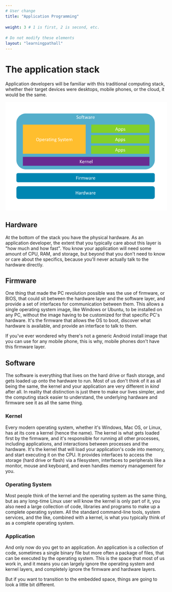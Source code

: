```yaml
---
# User change
title: "Application Programming"

weight: 3 # 1 is first, 2 is second, etc.

# Do not modify these elements
layout: "learningpathall"
---
```


# The application stack

Application developers will be familiar with this traditional computing stack, whether their target devices were desktops, mobile phones, or the cloud, it would be the same. 

![Traditional stack](_images/traditional_stack.png)

## Hardware

At the bottom of the stack you have the physical hardware. As an application developer, the extent that you typically care about this layer is "how much and how fast". You know your application will need some amount of CPU, RAM, and storage, but beyond that you don't need to know or care about the specifics, because you'll never actually talk to the hardware directly.

## Firmware

One thing that made the PC revolution possible was the use of firmware, or BIOS, that could sit between the hardware layer and the software layer, and provide a set of interfaces for communication between them. This allows a single operating system image, like Windows or Ubuntu, to be installed on any PC, without the image having to be customized for that specific PC's hardware. It's the firmware that allows the OS to boot, discover what hardware is available, and provide an interface to talk to them.

If you've ever wondered why there's not a generic Android install image that you can use for any mobile phone, this is why, mobile phones don't have this firmware layer.

## Software

The software is everything that lives on the hard drive or flash storage, and gets loaded up onto the hardware to run. Most of us don't think of it as all being the same, the kernel and your application are very different in *kind* after all. In reality that distinction is just there to make our lives simpler, and the computing stack easier to understand, the underlying hardware and firmware see it as all the same thing.

### Kernel

Every modern operating system, whether it's Windows, Mac OS, or Linux, has at its core a kernel (hence the name). The kernel is what gets loaded first by the firmware, and it's responsible for running all other processes, including applications, and interactions between processes and the hardware. It's the kernel that will load your application's code into memory, and start executing it on the CPU. It provides interfaces to access the storage (hard drive or flash) via a filesystem, interfaces to peripherals like a monitor, mouse and keyboard, and even handles memory management for you.

### Operating System

Most people think of the kernel and the operating system as the same thing, but as any long-time Linux user will know the kernel is only part of it, you also need a large collection of code, libraries and programs to make up a complete operating system. All the standard command-line tools, system services, and the like, combined with a kernel, is what you typically think of as a complete operating system.

### Application

And only now do you get to an application. An application is a collection of code, sometimes a single binary file but more often a package of files, that can be executed by the operating system. This is the space that most of us work in, and it means you can largely ignore the operating system and kernel layers, and completely ignore the firmware and hardware layers.

But if you want to transition to the embedded space, things are going to look a little bit different.